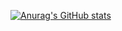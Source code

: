 [![Anurag's GitHub stats](https://github-readme-stats.vercel.app/api?username=Ronan-cn&theme=synthwave)](https://github.com/anuraghazra/github-readme-stats)
